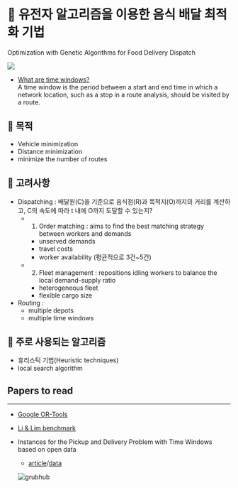 # 🚚 유전자 알고리즘을 이용한 음식 배달 최적화 기법
Optimization with Genetic Algorithms for Food Delivery Dispatch


<a href="https://confirmed-theater-e29.notion.site/Reading-List-48df9a2a6d614f648a64c4ca5e6054fe" target="_blank"><img src="https://img.shields.io/badge/Notion-ffffff?style=flat-square&logo=Notion&logoColor=black"/></a>


- [What are time windows?](https://desktop.arcgis.com/en/arcmap/latest/extensions/network-analyst/time-windows.htm)   
A time window is the period between a start and end time in which a network location, such as a stop in a route analysis, should be visited by a route.


## 🔗 목적
- Vehicle minimization
- Distance minimization
- minimize the number of routes

## 🔗 고려사항
- Dispatching : 배달원(C)을 기준으로 음식점(R)과 목적지(O)까지의 거리를 계산하고, C의 속도에 따라 t 내에 O까지 도달할 수 있는지?
  - 1) Order matching : aims to find the best matching strategy between workers and demands
    - unserved demands
	- travel costs
	- worker availability (평균적으로 3건~5건)
  - 2) Fleet management : repositions idling workers to balance the local demand-supply ratio
    - heterogeneous fleet
	- flexible cargo size
- Routing :
  - multiple depots
  - multiple time windows

## 🔗 주로 사용되는 알고리즘
- 휴리스틱  기법(Heuristic techniques)
- local search algorithm

## Papers to read


---

- [Google OR-Tools](https://developers.google.com/optimization/routing/pickup_delivery#python_1)
- [Li & Lim benchmark](https://www.sintef.no/projectweb/top/pdptw/li-lim-benchmark/)
- Instances for the Pickup and Delivery Problem with Time Windows based on open data
  - [article](https://www.sciencedirect.com/science/article/abs/pii/S0305054820301829?via%3Dihub)/[data](https://data.mendeley.com/datasets/wr2ct4r22f/2)
  
  ![grubhub](https://user-images.githubusercontent.com/85726134/174063306-efd16ddf-92e1-4507-936f-93dbca4e87a4.jpg)
